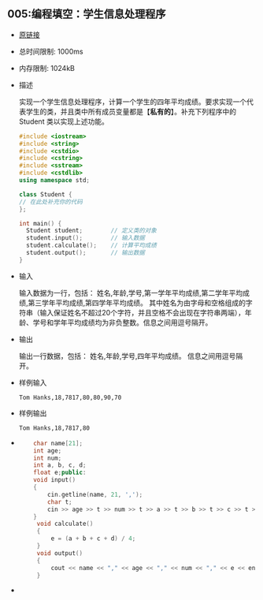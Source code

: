 ## 005:编程填空：学生信息处理程序

- [原链接](http://cxsjsxmooc.openjudge.cn/2020t3fallall2/005/)

- 总时间限制: 1000ms

- 内存限制: 1024kB

- 描述

  实现一个学生信息处理程序，计算一个学生的四年平均成绩。要求实现一个代表学生的类，并且类中所有成员变量都是【**私有的**】。补充下列程序中的 Student 类以实现上述功能。 

  ```c++
  #include <iostream>
  #include <string>
  #include <cstdio>
  #include <cstring>
  #include <sstream>
  #include <cstdlib>
  using namespace std;
  
  class Student {
  // 在此处补充你的代码
  };
  
  int main() {
  	Student student;        // 定义类的对象
  	student.input();        // 输入数据
  	student.calculate();    // 计算平均成绩
  	student.output();       // 输出数据
  }
  ```

- 输入

  输入数据为一行，包括： 姓名,年龄,学号,第一学年平均成绩,第二学年平均成绩,第三学年平均成绩,第四学年平均成绩。 其中姓名为由字母和空格组成的字符串（输入保证姓名不超过20个字符，并且空格不会出现在字符串两端），年龄、学号和学年平均成绩均为非负整数。信息之间用逗号隔开。

- 输出

  输出一行数据，包括： 姓名,年龄,学号,四年平均成绩。 信息之间用逗号隔开。

- 样例输入

  `Tom Hanks,18,7817,80,80,90,70`

- 样例输出

  `Tom Hanks,18,7817,80`

- ```c++
      char name[21]; 
      int age;  
      int num;    
      int a, b, c, d;     
      float e;public:      
      void input() 
      {
          cin.getline(name, 21, ',');      
          char t;           
          cin >> age >> t >> num >> t >> a >> t >> b >> t >> c >> t >> d; 
      }      
       void calculate() 
       {
           e = (a + b + c + d) / 4; 
       }     
       void output() 
       {
           cout << name << "," << age << "," << num << "," << e << endl; 
       }
  ```

  

- 
